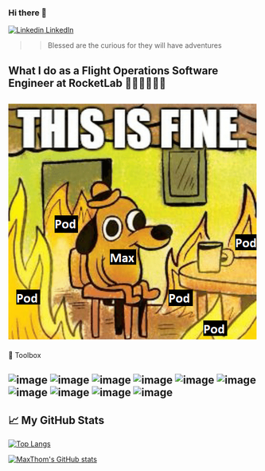 ### Hi there 👋

[![Linkedin](https://i.stack.imgur.com/gVE0j.png) LinkedIn](https://www.linkedin.com/in/maxime-thomassin/)

> > Blessed are the curious for they will have adventures

## What I do as a Flight Operations Software Engineer at RocketLab 🚀👩🏽‍🚀🤘🏽
![image](ThisIsFine.png)
---

🧰 Toolbox

![image](https://user-images.githubusercontent.com/26239574/114872010-e3277a00-9dc7-11eb-9ba2-06858c1689ac.png)
![image](https://user-images.githubusercontent.com/26239574/114872073-f3d7f000-9dc7-11eb-87af-a51070738191.png)
![image](https://user-images.githubusercontent.com/26239574/114872189-136f1880-9dc8-11eb-8239-18f208e610a2.png)
![image](https://user-images.githubusercontent.com/26239574/114872237-1ec24400-9dc8-11eb-97dd-533f0b857094.png)
![image](https://user-images.githubusercontent.com/26239574/114872267-25e95200-9dc8-11eb-8dbf-f7911201de71.png)
![image](https://user-images.githubusercontent.com/26239574/114872315-313c7d80-9dc8-11eb-9c6c-7c7b14511f5c.png)
![image](https://user-images.githubusercontent.com/26239574/114872385-4a452e80-9dc8-11eb-8b88-1c609d761b33.png)
![image](https://user-images.githubusercontent.com/26239574/114872432-5630f080-9dc8-11eb-9593-eacbf47f8b91.png)
![image](https://user-images.githubusercontent.com/26239574/114872541-719bfb80-9dc8-11eb-993a-8ccfd8a45f27.png)
![image](https://user-images.githubusercontent.com/26239574/114872569-782a7300-9dc8-11eb-9f56-46a108772275.png)
---

## &#x1f4c8; My GitHub Stats

[![Top Langs](https://github-readme-stats.vercel.app/api/top-langs/?username=maxthom&hide=java,html,css&theme=radical)](https://github.com/anuraghazra/github-readme-stats)

[![MaxThom's GitHub stats](https://github-readme-stats.vercel.app/api?username=maxthom&theme=radical)](https://github.com/anuraghazra/github-readme-stats)


<!--
**MaxThom/maxthom** is a ✨ _special_ ✨ repository because its `README.md` (this file) appears on your GitHub profile.

Here are some ideas to get you started:

- 🔭 I’m currently working on ...
- 🌱 I’m currently learning ...
- 👯 I’m looking to collaborate on ...
- 🤔 I’m looking for help with ...
- 💬 Ask me about ...
- 📫 How to reach me: ...
- 😄 Pronouns: ...
- ⚡ Fun fact: ...
-->

